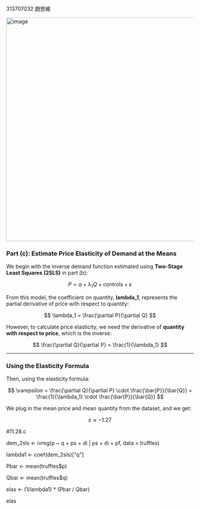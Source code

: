313707032 趙思維

<img width="599" alt="image" src="https://github.com/user-attachments/assets/1b9c572a-dc02-4771-9468-eeee8db1fb22" />



### Part (c): Estimate Price Elasticity of Demand at the Means

We begin with the inverse demand function estimated using **Two-Stage Least Squares (2SLS)** in part (b):

$$
P = \alpha + \lambda_1 Q + \text{controls} + \varepsilon
$$

From this model, the coefficient on quantity, **lambda\_1**, represents the partial derivative of price with respect to quantity:

$$
\lambda_1 = \frac{\partial P}{\partial Q}
$$

However, to calculate price elasticity, we need the derivative of **quantity with respect to price**, which is the inverse:

$$
\frac{\partial Q}{\partial P} = \frac{1}{\lambda_1}
$$

---

### Using the Elasticity Formula

Then, using the elasticity formula:

$$
\varepsilon = \frac{\partial Q}{\partial P} \cdot \frac{\bar{P}}{\bar{Q}} = \frac{1}{\lambda_1} \cdot \frac{\bar{P}}{\bar{Q}}
$$

We plug in the mean price and mean quantity from the dataset, and we get:

$$
\varepsilon \approx -1.27
$$


#11.28.c

dem_2sls <- ivreg(p ~ q + ps + di | ps + di + pf, data = truffles) 

lambda1 <- coef(dem_2sls)["q"]

Pbar <- mean(truffles$p)

Qbar <- mean(truffles$q)

elas <- (1/lambda1) * (Pbar / Qbar)

elas
